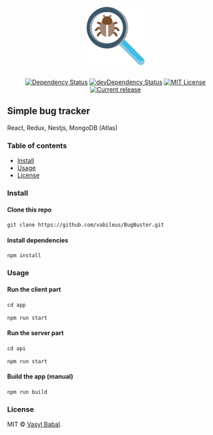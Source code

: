 <p align="center">
  <img src="https://github.com/vabileus/BugBuster/blob/master/github/logo.svg" width="135" align="center">
  <br>
  <br>
</p>

<p align="center">
  <a href="https://david-dm.org/vabileus/BugBuster"><img alt="Dependency Status" src="https://david-dm.org/vabileus/BugBuster.svg?style=flat"></a>
  <a href="https://david-dm.org/vabileus/BugBuster?type=dev"><img alt="devDependency Status" src="https://david-dm.org/vabileus/BugBuster/dev-status.svg?style=flat"></a>
  <a href="http://opensource.org/licenses/MIT"><img alt="MIT License" src="https://img.shields.io/npm/l/express.svg"></a>
  <a href="https://github.com/vabileus/BugBuster/releases"><img alt="Current release" src="https://img.shields.io/github/release/vabileus/BugBuster.svg"></a>
</p>

## Simple bug tracker

React, Redux, Nestjs, MongoDB (Atlas)

### Table of contents

* [Install](#install)
* [Usage](#usage)
* [License](#license)

### Install

#### Clone this repo

```
git clone https://github.com/vabileus/BugBuster.git
```

#### Install dependencies

```
npm install
```

### Usage

#### Run the client part

```
cd app
```

```
npm run start
```

#### Run the server part

```
cd api
```

```
npm run start
```

#### Build the app (manual)

```
npm run build
```

### License

MIT © [Vasyl Babal](https://github.com/vabileus).
